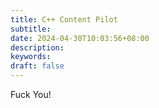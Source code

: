 ```yaml
---
title: C++ Content Pilot
subtitle:
date: 2024-04-30T10:03:56+08:00
description:
keywords:
draft: false
---
```



Fuck You!